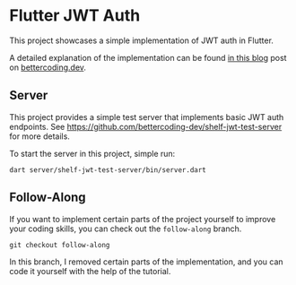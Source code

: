 # Flutter JWT Auth

This project showcases a simple implementation of JWT auth in Flutter.

A detailed explanation of the implementation can be
found [in this blog](https://bettercoding.dev/flutter-jwt-authentication/) post
on [bettercoding.dev](https://bettercoding.dev).

## Server

This project provides a simple test server that implements basic JWT auth endpoints.
See https://github.com/bettercoding-dev/shelf-jwt-test-server for more details.

To start the server in this project, simple run:

```shell
dart server/shelf-jwt-test-server/bin/server.dart
```

## Follow-Along

If you want to implement certain parts of the project yourself to improve your coding skills, you can
check out the `follow-along` branch.

```shell
git checkout follow-along
```

In this branch, I removed certain parts of the implementation, and you can code it yourself with the help of the
tutorial.
